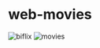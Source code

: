 # web-movies

![biflix](https://github.com/brightmze26/web-movies/assets/159750775/89153529-ca74-45c4-b87c-0b23ee9d23a7)
![movies](https://github.com/brightmze26/web-movies/assets/159750775/479bac2f-688e-40c0-9436-a2979209edcb)

